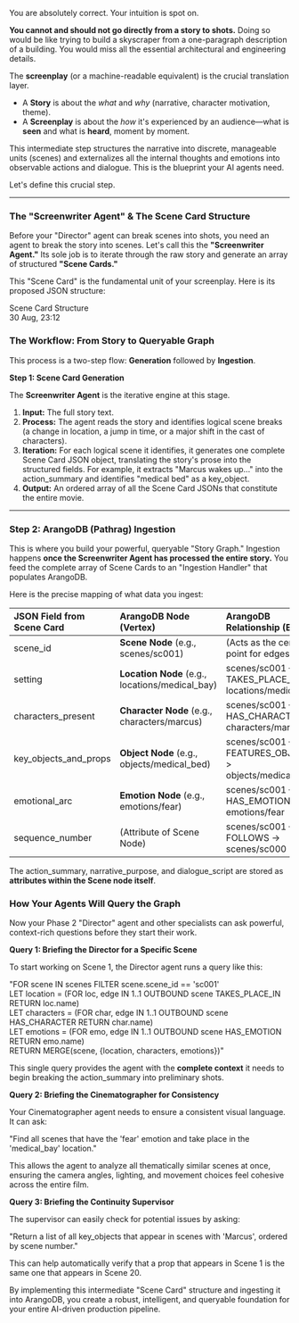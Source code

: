 You are absolutely correct. Your intuition is spot on.

**You cannot and should not go directly from a story to shots.** Doing so would be like trying to build a skyscraper from a one-paragraph description of a building. You would miss all the essential architectural and engineering details.

The **screenplay** (or a machine-readable equivalent) is the crucial translation layer.

* A **Story** is about the *what* and *why* (narrative, character motivation, theme).  
* A **Screenplay** is about the *how* it's experienced by an audience—what is **seen** and what is **heard**, moment by moment.

This intermediate step structures the narrative into discrete, manageable units (scenes) and externalizes all the internal thoughts and emotions into observable actions and dialogue. This is the blueprint your AI agents need.

Let's define this crucial step.

---

### **The "Screenwriter Agent" & The Scene Card Structure**

Before your "Director" agent can break scenes into shots, you need an agent to break the story into scenes. Let's call this the **"Screenwriter Agent."** Its sole job is to iterate through the raw story and generate an array of structured **"Scene Cards."**

This "Scene Card" is the fundamental unit of your screenplay. Here is its proposed JSON structure:

Scene Card Structure  
30 Aug, 23:12

### **The Workflow: From Story to Queryable Graph**

This process is a two-step flow: **Generation** followed by **Ingestion**.

**Step 1: Scene Card Generation**

The **Screenwriter Agent** is the iterative engine at this stage.

1. **Input:** The full story text.  
2. **Process:** The agent reads the story and identifies logical scene breaks (a change in location, a jump in time, or a major shift in the cast of characters).  
3. **Iteration:** For each logical scene it identifies, it generates one complete Scene Card JSON object, translating the story's prose into the structured fields. For example, it extracts "Marcus wakes up..." into the action\_summary and identifies "medical bed" as a key\_object.  
4. **Output:** An ordered array of all the Scene Card JSONs that constitute the entire movie.

---

### **Step 2: ArangoDB (Pathrag) Ingestion**

This is where you build your powerful, queryable "Story Graph." Ingestion happens **once the Screenwriter Agent has processed the entire story.** You feed the complete array of Scene Cards to an "Ingestion Handler" that populates ArangoDB.

Here is the precise mapping of what data you ingest:

| JSON Field from Scene Card | ArangoDB Node (Vertex) | ArangoDB Relationship (Edge) |
| :---- | :---- | :---- |
| scene\_id | **Scene Node** (e.g., scenes/sc001) | (Acts as the central point for edges) |
| setting | **Location Node** (e.g., locations/medical\_bay) | scenes/sc001 — TAKES\_PLACE\_IN \-\> locations/medical\_bay |
| characters\_present | **Character Node** (e.g., characters/marcus) | scenes/sc001 — HAS\_CHARACTER \-\> characters/marcus |
| key\_objects\_and\_props | **Object Node** (e.g., objects/medical\_bed) | scenes/sc001 — FEATURES\_OBJECT \-\> objects/medical\_bed |
| emotional\_arc | **Emotion Node** (e.g., emotions/fear) | scenes/sc001 — HAS\_EMOTION \-\> emotions/fear |
| sequence\_number | (Attribute of Scene Node) | scenes/sc001 — FOLLOWS \-\> scenes/sc000 |

The action\_summary, narrative\_purpose, and dialogue\_script are stored as **attributes within the Scene node itself**.

### **How Your Agents Will Query the Graph**

Now your Phase 2 "Director" agent and other specialists can ask powerful, context-rich questions before they start their work.

**Query 1: Briefing the Director for a Specific Scene**

To start working on Scene 1, the Director agent runs a query like this:

"FOR scene IN scenes FILTER scene.scene\_id \== 'sc001'  
LET location \= (FOR loc, edge IN 1..1 OUTBOUND scene TAKES\_PLACE\_IN RETURN loc.name)  
LET characters \= (FOR char, edge IN 1..1 OUTBOUND scene HAS\_CHARACTER RETURN char.name)  
LET emotions \= (FOR emo, edge IN 1..1 OUTBOUND scene HAS\_EMOTION RETURN emo.name)  
RETURN MERGE(scene, {location, characters, emotions})"

This single query provides the agent with the **complete context** it needs to begin breaking the action\_summary into preliminary shots.

**Query 2: Briefing the Cinematographer for Consistency**

Your Cinematographer agent needs to ensure a consistent visual language. It can ask:

"Find all scenes that have the 'fear' emotion and take place in the 'medical\_bay' location."

This allows the agent to analyze all thematically similar scenes at once, ensuring the camera angles, lighting, and movement choices feel cohesive across the entire film.

**Query 3: Briefing the Continuity Supervisor**

The supervisor can easily check for potential issues by asking:

"Return a list of all key\_objects that appear in scenes with 'Marcus', ordered by scene number."

This can help automatically verify that a prop that appears in Scene 1 is the same one that appears in Scene 20\.

By implementing this intermediate "Scene Card" structure and ingesting it into ArangoDB, you create a robust, intelligent, and queryable foundation for your entire AI-driven production pipeline.